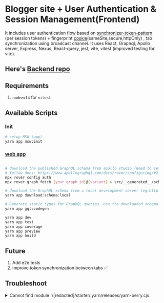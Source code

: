 # Blogger site + User Authentication & Session Management(Frontend)
It includes user authentication flow based on [synchronizer-token-pattern](https://cheatsheetseries.owasp.org/cheatsheets/Cross-Site_Request_Forgery_Prevention_Cheat_Sheet.html#synchronizer-token-pattern) (per session tokens) + fingerprint [cookie](https://cheatsheetseries.owasp.org/cheatsheets/Session_Management_Cheat_Sheet.html#cookies)(sameSite,secure,httpOnly) , tab synchronization using broadcast channel. It uses React, Graphql, Apollo server, Express, Nexus, React-query, jest, vite, vitest (improved testing for vite).

## Here's [Backend repo](https://github.com/af4oz/fs-gql-rq-backend)

## Requirements

1. `node>=14` for `vitest`

## Available Scripts

### Init

```sh
# setup MSW (app)
yarn app msw:init
```

### [web app](./packages/web)

```sh

# download the published GraphQL schema from apollo studio (Need to setup rover auth)
# follow docs: https://www.apollographql.com/docs/rover/configuring/#2-provide-the-api-key-to-rover
npx rover config auth
npx rover graph fetch [your_graph_id]@[variant] > src/__generated__/schema.graphql

# download the GraphQL schema from a local development server (eg:http://localhost:4000)
yarn app download:schema:local

# Generate static types for GraphQL queries. Use the downloaded schema
yarn app gql:codegen

yarn app dev
yarn app test
yarn app coverage
yarn app preview
yarn app build

```

## Future

1. Add e2e tests
2. ~~improve token synchronization between tabs~~ ✅️

## Troubleshoot

<details>
<summary>
Cannot find module '/[redacted]/starter/.yarn/releases/yarn-berry.cjs
</summary>

```sh
rm .yarnrc.yml
yarn set version berry

# and add below line to `.yarnrc.yml`
nodeLinker: node-modules

```

</details>
